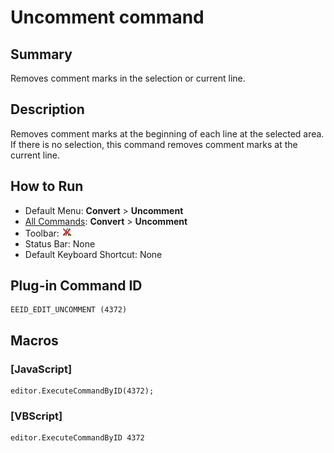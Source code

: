 # Uncomment command

## Summary

Removes comment marks in the selection or current line.

## Description

Removes comment marks at the beginning of each line at the selected area. If there is no selection, this command removes comment marks at the current line.

## How to Run

- Default Menu: **Convert** \> **Uncomment**
- [All Commands](../tools/all_commands): **Convert** \> **Uncomment**
- Toolbar: ![](../../images/edituncomment.gif)
- Status Bar: None
- Default Keyboard Shortcut: None

## Plug-in Command ID

```
EEID_EDIT_UNCOMMENT (4372)
```

## Macros

### \[JavaScript\]

```
editor.ExecuteCommandByID(4372);
```

### \[VBScript\]

```
editor.ExecuteCommandByID 4372
```
